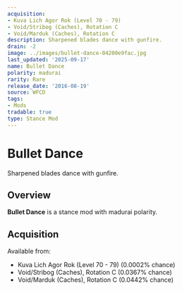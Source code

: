 ```yaml
---
acquisition:
- Kuva Lich Agor Rok (Level 70 - 79)
- Void/Stribog (Caches), Rotation C
- Void/Marduk (Caches), Rotation C
description: Sharpened blades dance with gunfire.
drain: -2
image: ../images/bullet-dance-04200e9fac.jpg
last_updated: '2025-09-17'
name: Bullet Dance
polarity: madurai
rarity: Rare
release_date: '2016-08-19'
source: WFCD
tags:
- Mods
tradable: true
type: Stance Mod
---
```


# Bullet Dance

Sharpened blades dance with gunfire.

## Overview

**Bullet Dance** is a stance mod with madurai polarity.

## Acquisition

Available from:
- Kuva Lich Agor Rok (Level 70 - 79) (0.0002% chance)
- Void/Stribog (Caches), Rotation C (0.0367% chance)
- Void/Marduk (Caches), Rotation C (0.0442% chance)


